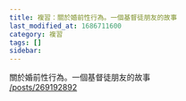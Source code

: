 ```yaml
---
title: 複習：關於婚前性行為。一個基督徒朋友的故事
last_modified_at: 1686711600
category: 複習
tags: []
sidebar: 
---
```


   <p>關於婚前性行為。一個基督徒朋友的故事<br>
<a href="/posts/269192892" target="_blank">/posts/269192892</a></p>

<p>&nbsp;</p>
